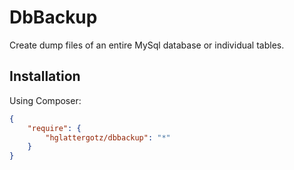 # DbBackup

Create dump files of an entire MySql database or individual tables.

## Installation

Using Composer:

```json
{
    "require": {
        "hglattergotz/dbbackup": "*"
    }
}
```
